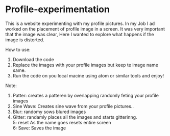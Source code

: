 # Profile-experimentation
This is a website experimenting with my profile  pictures. In my Job I ad worked on the placement of profile image in a screen. It was very important that the image was clear,  Here I wanted to explore what happens if the image is distorted.

How to use:

1. Download the code
2. Replace the images with your profile images but keep te image name same.
3. Run the code on you local macine using atom or similar tools and enjoy!

Note: 
1. Patter: creates a patteren by overlapping randomly feting your profile images
2. Sine Wave: Creates sine wave from your profile pictures..
3. Blur: randomy sows blured images
4. Gitter: randamly places all the images and starts gitterinng.                                                             
5: reset As the name goes resets entire screen                                                                         
6: Save: Saves the image
